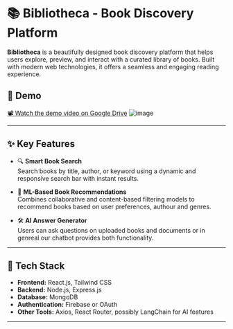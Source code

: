 # 📚 Bibliotheca - Book Discovery Platform

**Bibliotheca** is a beautifully designed book discovery platform that helps users explore, preview, and interact with a curated library of books. Built with modern web technologies, it offers a seamless and engaging reading experience.

## 🎥 Demo

[📽️ Watch the demo video on Google Drive](https://drive.google.com/drive/folders/1gVxkVOsT_7OR6hTuCNKDFyLudrxIKOU4?usp=sharing)
![image](https://github.com/user-attachments/assets/6a1cf7d2-b437-4631-8035-deec837c3ebd)



---

## ✨ Key Features

- 🔍 **Smart Book Search**  
  Search books by title, author, or keyword using a dynamic and responsive search bar with instant results.

- 🧠 **ML-Based Book Recommendations**  
  Combines collaborative and content-based filtering models to recommend books based on user preferences, authour and genres.

- 🛠️ **AI Answer Generator**  
  Users can ask questions on uploaded books and documents or in genreal our chatbot provides both functionality.

---

## 🚀 Tech Stack

- **Frontend:** React.js, Tailwind CSS  
- **Backend:** Node.js, Express.js  
- **Database:** MongoDB  
- **Authentication:** Firebase or OAuth  
- **Other Tools:** Axios, React Router, possibly LangChain for AI features  

---
